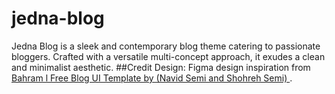 # jedna-blog
Jedna Blog is a sleek and contemporary blog theme catering to passionate bloggers. Crafted with a versatile multi-concept approach, it exudes a clean and minimalist aesthetic.
##Credit
  Design: Figma design inspiration from [Bahram l Free Blog UI Template by (Navid Semi and  Shohreh Semi) ]([https://pages.github.com/](https://www.figma.com/community/file/1159118655364314070)https://www.figma.com/community/file/1159118655364314070). 

